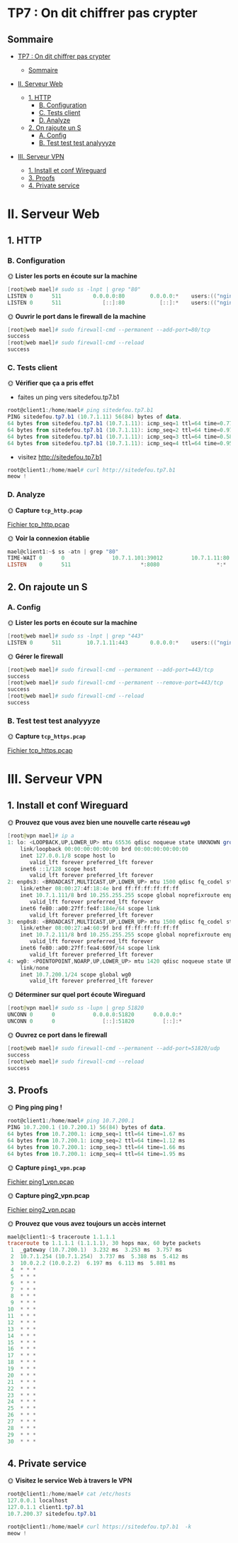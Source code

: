 # TP7 : On dit chiffrer pas crypter


## Sommaire

- [TP7 : On dit chiffrer pas crypter](#tp7--on-dit-chiffrer-pas-crypter)
  - [Sommaire](#sommaire)
- [II. Serveur Web](#ii-serveur-web)
  - [1. HTTP](#1-http)
    - [B. Configuration](#b-configuration)
    - [C. Tests client](#c-tests-client)
    - [D. Analyze](#d-analyze)
  - [2. On rajoute un S](#2-on-rajoute-un-s)
    - [A. Config](#a-config)
    - [B. Test test test analyyyze](#b-test-test-test-analyyyze)

- [III. Serveur VPN](#iii-serveur-vpn)

  - [1. Install et conf Wireguard](#1-install-et-conf-wireguard)
  - [3. Proofs](#3-proofs)
  - [4. Private service](#4-private-service)

# II. Serveur Web
## 1. HTTP

### B. Configuration
🌞 **Lister les ports en écoute sur la machine**

```powershell
[root@web mael]# sudo ss -lnpt | grep "80"
LISTEN 0      511          0.0.0.0:80        0.0.0.0:*    users:(("nginx",pid=1629,fd=6),("nginx",pid=1628,fd=6))
LISTEN 0      511             [::]:80           [::]:*    users:(("nginx",pid=1629,fd=7),("nginx",pid=1628,fd=7))
```

🌞 **Ouvrir le port dans le firewall de la machine**

```powershell
[root@web mael]# sudo firewall-cmd --permanent --add-port=80/tcp
success
[root@web mael]# sudo firewall-cmd --reload
success
```

### C. Tests client
🌞 **Vérifier que ça a pris effet**
- faites un ping vers sitedefou.tp7.b1
```powershell
root@client1:/home/mael# ping sitedefou.tp7.b1
PING sitedefou.tp7.b1 (10.7.1.11) 56(84) bytes of data.
64 bytes from sitedefou.tp7.b1 (10.7.1.11): icmp_seq=1 ttl=64 time=0.777 ms
64 bytes from sitedefou.tp7.b1 (10.7.1.11): icmp_seq=2 ttl=64 time=0.972 ms
64 bytes from sitedefou.tp7.b1 (10.7.1.11): icmp_seq=3 ttl=64 time=0.581 ms
64 bytes from sitedefou.tp7.b1 (10.7.1.11): icmp_seq=4 ttl=64 time=0.954 ms
```
- visitez http://sitedefou.tp7.b1 
```powershell
root@client1:/home/mael# curl http://sitedefou.tp7.b1
meow !
```


### D. Analyze
🌞 **Capture `tcp_http.pcap`**

[Fichier tcp_http.pcap](tcp_http.pcap)

🌞 **Voir la connexion établie**

```powershell
mael@client1:~$ ss -atn | grep "80"
TIME-WAIT 0      0               10.7.1.101:39012         10.7.1.11:80
LISTEN    0      511                      *:8080                  *:*
```

## 2. On rajoute un S

### A. Config

🌞 **Lister les ports en écoute sur la machine**

```powershell
[root@web mael]# sudo ss -lnpt | grep "443"
LISTEN 0      511        10.7.1.11:443       0.0.0.0:*    users:(("nginx",pid=1708,fd=6),("nginx",pid=1707,fd=6))
```
🌞 **Gérer le firewall**

```powershell
[root@web mael]# sudo firewall-cmd --permanent --add-port=443/tcp
success
[root@web mael]# sudo firewall-cmd --permanent --remove-port=443/tcp
success
[root@web mael]# sudo firewall-cmd --reload
success
```
### B. Test test test analyyyze
🌞 **Capture `tcp_https.pcap`**

[Fichier tcp_https.pcap](tcp_https.pcap)

# III. Serveur VPN
## 1. Install et conf Wireguard

🌞 **Prouvez que vous avez bien une nouvelle carte réseau `wg0`**

```powershell
[root@vpn mael]# ip a
1: lo: <LOOPBACK,UP,LOWER_UP> mtu 65536 qdisc noqueue state UNKNOWN group default qlen 1000
    link/loopback 00:00:00:00:00:00 brd 00:00:00:00:00:00
    inet 127.0.0.1/8 scope host lo
       valid_lft forever preferred_lft forever
    inet6 ::1/128 scope host
       valid_lft forever preferred_lft forever
2: enp0s3: <BROADCAST,MULTICAST,UP,LOWER_UP> mtu 1500 qdisc fq_codel state UP group default qlen 1000
    link/ether 08:00:27:4f:18:4e brd ff:ff:ff:ff:ff:ff
    inet 10.7.1.111/8 brd 10.255.255.255 scope global noprefixroute enp0s3
       valid_lft forever preferred_lft forever
    inet6 fe80::a00:27ff:fe4f:184e/64 scope link
       valid_lft forever preferred_lft forever
3: enp0s8: <BROADCAST,MULTICAST,UP,LOWER_UP> mtu 1500 qdisc fq_codel state UP group default qlen 1000
    link/ether 08:00:27:a4:60:9f brd ff:ff:ff:ff:ff:ff
    inet 10.7.2.111/8 brd 10.255.255.255 scope global noprefixroute enp0s8
       valid_lft forever preferred_lft forever
    inet6 fe80::a00:27ff:fea4:609f/64 scope link
       valid_lft forever preferred_lft forever
4: wg0: <POINTOPOINT,NOARP,UP,LOWER_UP> mtu 1420 qdisc noqueue state UNKNOWN group default qlen 1000
    link/none
    inet 10.7.200.1/24 scope global wg0
       valid_lft forever preferred_lft forever
```

🌞 **Déterminer sur quel port écoute Wireguard**

```powershell
[root@vpn mael]# sudo ss -lupn | grep 51820
UNCONN 0      0            0.0.0.0:51820      0.0.0.0:*
UNCONN 0      0               [::]:51820         [::]:*
```

🌞 **Ouvrez ce port dans le firewall**

```powershell
[root@web mael]# sudo firewall-cmd --permanent --add-port=51820/udp
success
[root@web mael]# sudo firewall-cmd --reload
success
```

## 3. Proofs
🌞 **Ping ping ping !**

```powershell
root@client1:/home/mael# ping 10.7.200.1
PING 10.7.200.1 (10.7.200.1) 56(84) bytes of data.
64 bytes from 10.7.200.1: icmp_seq=1 ttl=64 time=1.67 ms
64 bytes from 10.7.200.1: icmp_seq=2 ttl=64 time=1.12 ms
64 bytes from 10.7.200.1: icmp_seq=3 ttl=64 time=1.66 ms
64 bytes from 10.7.200.1: icmp_seq=4 ttl=64 time=1.95 ms
```

🌞 **Capture `ping1_vpn.pcap`**

[Fichier ping1_vpn.pcap](ping1_vpn.pcap)

🌞 **Capture ping2_vpn.pcap**

[Fichier ping2_vpn.pcap](ping2_vpn.pcap)


🌞 **Prouvez que vous avez toujours un accès internet**

```powershell
mael@client1:~$ traceroute 1.1.1.1
traceroute to 1.1.1.1 (1.1.1.1), 30 hops max, 60 byte packets
 1  _gateway (10.7.200.1)  3.232 ms  3.253 ms  3.757 ms
 2  10.7.1.254 (10.7.1.254)  3.737 ms  5.388 ms  5.412 ms
 3  10.0.2.2 (10.0.2.2)  6.197 ms  6.113 ms  5.881 ms
 4  * * *
 5  * * *
 6  * * *
 7  * * *
 8  * * *
 9  * * *
10  * * *
11  * * *
12  * * *
13  * * *
14  * * *
15  * * *
16  * * *
17  * * *
18  * * *
19  * * *
20  * * *
21  * * *
22  * * *
23  * * *
24  * * *
25  * * *
26  * * *
27  * * *
28  * * *
29  * * *
30  * * *
```
## 4. Private service

🌞 **Visitez le service Web à travers le VPN**

```powershell
root@client1:/home/mael# cat /etc/hosts
127.0.0.1 localhost
127.0.1.1 client1.tp7.b1
10.7.200.37 sitedefou.tp7.b1

root@client1:/home/mael# curl https://sitedefou.tp7.b1  -k
meow !
```
